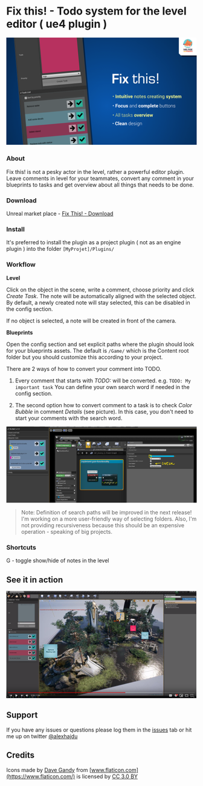 # Fix this! - Todo system for the level editor ( ue4 plugin )

![fixthis](/Resources/ft2.png)

### About 

Fix this! is not a pesky actor in the level, rather a powerful editor plugin. Leave comments in level for your teammates, convert any comment in your blueprints to tasks and get overview about all things that needs to be done.

### Download

Unreal market place - [Fix This! - Download](https://www.unrealengine.com/marketplace/fix-this-todo-system-for-the-level-editor)

### Install

It's preferred to install the plugin as a project plugin ( not as an engine plugin ) into the folder `[MyProjet]/Plugins/`

### Workflow

**Level**

Click on the object in the scene, write a comment, choose priority and click *Create Task*. The note will be automatically aligned with the selected object. By default, a newly created note will stay selected, this can be disabled in the config section.

If no object is selected, a note will be created in front of the camera. 

**Blueprints**

Open the config section and set explicit paths where the plugin should look for your blueprints assets. The default is `/Game/` which is the Content root folder but you should customize this according to your project. 

There are 2 ways of how to convert your comment into TODO. 

1. Every comment that starts with *TODO:* will be converted. e.g. `TODO: My important task` You can define your own search word if needed in the config section. 

2. The second option how to convert comment to a task is to check *Color Bubble* in comment *Details* (see picture). In this case, you don't need to start your comments with the search word.

![fixthis](/Resources/color_bubble.png)

> Note: Definition of search paths will be improved in the next release! I'm working on a more user-friendly way of selecting folders. Also, I'm not providing recursiveness because this should be an expensive operation - speaking of big projects.

### Shortcuts
G - toggle show/hide of notes in the level

## See it in action
[![youtube tutorial](/Resources/ft_youtube.png)](https://youtu.be/5OI5-ibnpgU 
"YouTube")

## Support

If you have any issues or questions please log them in the [issues](https://github.com/alexhajdu/fix_this/issues) tab or hit me up on twitter [@alexhajdu](https://twitter.com/alexhajdu)

## Credits
Icons made by [Dave Gandy](http://fontawesome.io/) from [www.flaticon.com](https://www.flaticon.com/) is licensed by [CC 3.0 BY](http://creativecommons.org/licenses/by/3.0/)

